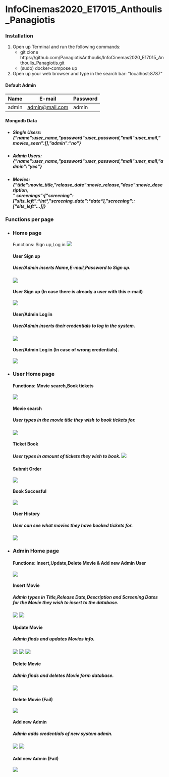 # InfoCinemas2020_E17015_Anthoulis_Panagiotis

### Installation
<ol>
  <li>Open up Terminal and run the following commands:<ul><li> git clone https://github.com/PanagiotisAnthoulis/InfoCinemas2020_E17015_Anthoulis_Panagiotis.git</li>
  <li>
  (sudo) docker-compose up
  </li>
</ul>
  </li>
  <li>Open up your web browser and type in the search bar: "localhost:8787"</li>
</ol>
  <h4>Default Admin</h4>
  
| Name  | E-mail | Password     |
| ------------- | ------------- |---|
| admin  | admin@mail.com  | admin |

<h4>Mongodb Data</h4>
<ul>
  <li><h5>Single Users:{"name":user_name,"password":user_password,"mail":user_mail,"movies_seen":[],"admin":"no"}</h5></li>
  <li><h5>Admin Users:{"name":user_name,"password":user_password,"mail":user_mail,"admin":"yes"}</h5></li>
  <li><h5>Movies:{"title":movie_title,"release_date":movie_release,"desc":movie_description,<br>"
    screenings":["screening":["sits_left":*int*,"screening_date":*date*],"screening"::["sits_left"...]]}</h5></li>
  </ul>
<h3> Functions per page</h3>
<ul>
  <li>
     <h3>Home page</h3>
      Functions: Sign up,Log in
      <img src='Screenshots/home_page.png'></img> 
      <h4>User Sign up</h4>
      <h5>User/Admin inserts Name,E-mail,Password to Sign up.</h5>
      <img src='Screenshots/user_sign_up2.png'></img>
      <h4>User Sign up (In case there is already a user with this e-mail)</h4>
      <img src='Screenshots/user_sign_up_fail.png'></img>
      <h4>User/Admin Log in</h4>
      <h5>User/Admin inserts their credentials to log in the system.</h5>
      <img src='Screenshots/user_log_in.png'></img>    
      <h4>User/Admin Log in (In case of wrong credentials).</h4>
      <img src='Screenshots/user_log_in_fail.png'></img> 
    </li>
    <li>
      <h3>User Home page</h3>
      <h4>Functions: Movie search,Book tickets</h4>
      <img src='Screenshots/user_page.png'></img>
      <h4>Movie search</h4>
      <h5>User types in the movie title they wish to book tickets for.</h5>
      <img src='Screenshots/user_search2.png'></img>
      <h4>Ticket Book</h4>
      <h5>User types in amount of tickets they wish to book.
      <img src='Screenshots/user_book_sits.png'></img>
      <h4>Submit Order</h4>
      <img src='Screenshots/user_submit_order.png'></img>
      <h4>Book Succesful</h4>
      <img src='Screenshots/user_book_succesful.png'></img>
      <h4>User History</h4>
      <h5>User can see what movies they have booked tickets for.</h5>
      <img src='Screenshots/user_history.png'></img>
    </li>
    <li>
      <h3>Admin Home page</h3>
      <h4>Functions: Insert,Update,Delete Movie & Add new Admin User</h4>
      <img src='Screenshots/admin_page.png'></img>
      <h4>Insert Movie</h4>
      <h5>Admin types in Title,Release Date,Description and Screening Dates for the Movie they wish to insert to the database.</h5>
      <img src='Screenshots/admin_insert_movie.png'></img>
      <img src='Screenshots/admin_insert_movie2.png'></img>
      <h4>Update Movie</h4>   
      <h5>Admin finds and updates Movies info.</h5>
      <img src='Screenshots/admin_movie_update2.png'></img>
      <img src='Screenshots/admin_movie_update3.png'></img>
      <img src='Screenshots/admin_movie_update_success.png'></img>
      <h4>Delete Movie</h4>   
      <h5>Admin finds and deletes Movie form database.</h5>
      <img src='Screenshots/admin_movie_delete.png'></img>
      <h4>Delete Movie (Fail)</h4>
      <img src='Screenshots/admin_movie_delete_fail.png'></img>
      <h4>Add new Admin</h4>
      <h5>Admin adds credentials of new system admin.</h5>
      <img src='Screenshots/admin_new_admin.png'></img>
      <img src='Screenshots/admin_new_admin2.png'></img>
      <h4>Add new Admin (Fail)</h4>
      <img src='Screenshots/admin_new_admin_fail.png'></img>
    </li>
</ul>
